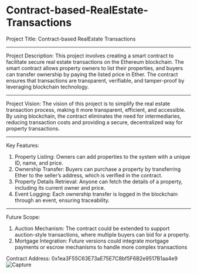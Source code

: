 # Contract-based-RealEstate-Transactions

Project Title:
Contract-based RealEstate Transactions

---

Project Description:
This project involves creating a smart contract to facilitate secure real estate transactions on the Ethereum blockchain. The smart contract allows property owners to list their properties, and buyers can transfer ownership by paying the listed price in Ether. The contract ensures that transactions are transparent, verifiable, and tamper-proof by leveraging blockchain technology.

---

Project Vision:
The vision of this project is to simplify the real estate transaction process, making it more transparent, efficient, and accessible. By using blockchain, the contract eliminates the need for intermediaries, reducing transaction costs and providing a secure, decentralized way for property transactions.

---

Key Features:
1. Property Listing: Owners can add properties to the system with a unique ID, name, and price.
2. Ownership Transfer: Buyers can purchase a property by transferring Ether to the seller’s address, which is verified in the contract.
3. Property Details Retrieval: Anyone can fetch the details of a property, including its current owner and price.
4. Event Logging: Each ownership transfer is logged in the blockchain through an event, ensuring traceability.

---

Future Scope:
1. Auction Mechanism: The contract could be extended to support auction-style transactions, where multiple buyers can bid for a property.
2. Mortgage Integration: Future versions could integrate mortgage payments or escrow mechanisms to handle more complex transactions

Contract Address: 0x1ea3F55C63E73aE75E7C8bf5F6B2e9517B1aa4e9
![Capture](https://github.com/user-attachments/assets/22907261-3e08-4b88-aa6f-dfe36313d105)
